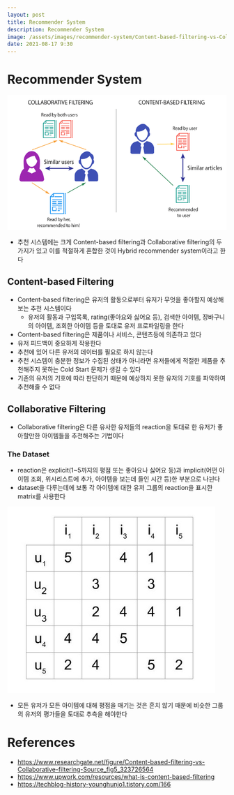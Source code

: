 ```yaml
---
layout: post
title: Recommender System
description: Recommender System
image: /assets/images/recommender-system/Content-based-filtering-vs-Collaborative-filtering-Source.png
date: 2021-08-17 9:30
---
```


# Recommender System

![recommender-system](/assets/images/recommender-system/Content-based-filtering-vs-Collaborative-filtering-Source.png)

- 추천 시스템에는 크게 Content-based filtering과 Collaborative filtering의 두 가지가 있고 이를 적절하게 혼합한 것이 Hybrid recommender system이라고 한다

## Content-based Filtering

- Content-based filtering은 유저의 활동으로부터 유저가 무엇을 좋아할지 예상해보는 추천 시스템이다
  - 유저의 활동과 구입목록, rating(좋아요와 싫어요 등), 검색한 아이템, 장바구니의 아이템, 조회한 아이템 등을 토대로 유저 프로파일링을 한다
- Content-based filtering은 제품이나 서비스, 콘텐츠등에 의존하고 있다
- 유저 피드백이 중요하게 작용한다
- 추천에 있어 다른 유저의 데이터를 필요로 하지 않는다
- 추천 시스템이 충분한 정보가 수집된 상태가 아니라면 유저들에게 적절한 제품을 추천해주지 못하는 Cold Start 문제가 생길 수 있다
- 기존의 유저의 기호에 따라 판단하기 때문에 예상하지 못한 유저의 기호를 파악하여 추천해줄 수 없다

## Collaborative Filtering

- Collaborative filtering은 다른 유사한 유저들의 reaction을 토대로 한 유저가 좋아할만한 아이템들을 추천해주는 기법이다

### The Dataset

- reaction은 explicit(1~5까지의 평점 또는 좋아요나 싫어요 등)과 implicit(어떤 아이템 조회, 위시리스트에 추가, 아이템을 보는데 들인 시간 등)한 부분으로 나뉜다
- dataset을 다루는데에 보통 각 아이템에 대한 유저 그룹의 reaction을 표시한 matrix를 사용한다

![](/assets/images/recommender-system/rating-matrix.jpg)

- 모든 유저가 모든 아이템에 대해 평점을 매기는 것은 흔치 않기 때문에 비슷한 그룹의 유저의 평가들을 토대로 추측을 해야한다

# References

- https://www.researchgate.net/figure/Content-based-filtering-vs-Collaborative-filtering-Source_fig5_323726564
- https://www.upwork.com/resources/what-is-content-based-filtering
- https://techblog-history-younghunjo1.tistory.com/166
